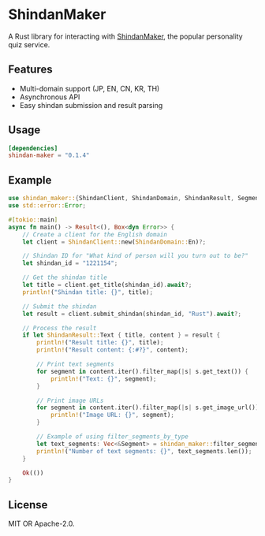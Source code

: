 # ShindanMaker

A Rust library for interacting with [ShindanMaker](https://en.shindanmaker.com/), the popular personality quiz service.

## Features

- Multi-domain support (JP, EN, CN, KR, TH)
- Asynchronous API
- Easy shindan submission and result parsing

## Usage

```toml
[dependencies]
shindan-maker = "0.1.4"
```

## Example

```rust
use shindan_maker::{ShindanClient, ShindanDomain, ShindanResult, Segment};
use std::error::Error;

#[tokio::main]
async fn main() -> Result<(), Box<dyn Error>> {
    // Create a client for the English domain
    let client = ShindanClient::new(ShindanDomain::En)?;

    // Shindan ID for "What kind of person will you turn out to be?"
    let shindan_id = "1221154";

    // Get the shindan title
    let title = client.get_title(shindan_id).await?;
    println!("Shindan title: {}", title);

    // Submit the shindan
    let result = client.submit_shindan(shindan_id, "Rust").await?;

    // Process the result
    if let ShindanResult::Text { title, content } = result {
        println!("Result title: {}", title);
        println!("Result content: {:#?}", content);

        // Print text segments
        for segment in content.iter().filter_map(|s| s.get_text()) {
            println!("Text: {}", segment);
        }

        // Print image URLs
        for segment in content.iter().filter_map(|s| s.get_image_url()) {
            println!("Image URL: {}", segment);
        }

        // Example of using filter_segments_by_type
        let text_segments: Vec<&Segment> = shindan_maker::filter_segments_by_type(&content, "text");
        println!("Number of text segments: {}", text_segments.len());
    }

    Ok(())
}
```

## License

MIT OR Apache-2.0.
